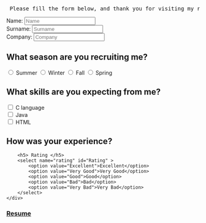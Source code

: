 
<html lang="en">
<head>
    <meta charset="UTF-8">
    <title>Gautam Warvatkar-Resume-Review</title>
</head>
<body>
<pre> Please fill the form below, and thank you for visiting my resume website</pre>
<div>
<form action="/action.php">
    <label for="name">Name:</label>
    <input type="text" placeholder="Name" name="name" id="name"> <br>
    <label for="surname">Surname:</label>
    <input type="text" placeholder="Surname" name="surname" id="surname">  <br>
    <label for="company">Company:</label>
    <input type="password" placeholder="Company" name="company" id="company"> <br>
    <div>
        <h2> What season are you recruiting me?</h2>
        <input type="radio" name="season" value="Summer" id="Summer"> <label for="Summer">Summer</label>
        <input type="radio" name="season" value="Winter"  id="Winter"> <label for="Winter">Winter</label>
        <input type="radio" name="season" value="Fall" id="Fall"> <label for="Fall">Fall</label>
        <input type="radio" name="season" value="Spring" id="Spring"> <label for="Spring">Spring</label>
    </div>
    <div>
        <h2> What skills are you expecting from me?</h2>
        <label id="skills">
            <input type="checkbox" name="skills" value="C language" id="C" > <label for="C">C language</label> <br>
            <input type="checkbox" name="skills" value="Java" id="Java" > <label for="Java">Java</label> <br>
            <input type="checkbox" name="skills" value="HTML" id="HTML" > <label for="HTML">HTML</label> <br>
        </label>
    </div>
    <div>
        <h2> How was your experience?</h2>

        <h5> Rating </h5>
        <select name="rating" id="Rating" >
            <option value="Excellent">Excellent</option>
            <option value="Very Good">Very Good</option>
            <option value="Good">Good</option>
            <option value="Bad">Bad</option>
            <option value="Very Bad">Very Bad</option>
        </select>
    </div>
</form>
</div>

<h3><a href="https://gautamwvit7.github.io/gautamwarvatkar.github.io/" target="main"> Resume </a></h3>
</body>
</html>
